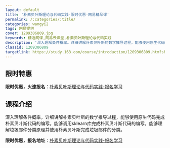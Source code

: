 ```yaml
---
layout: default
title: '朴素贝叶斯理论与代码实践-限时优惠-网易精品课'
permalink: /:categories/:title/
categories: wangyi2
tags: 网易提供
cover: 1209306809.jpg
keywords: 精选网课,网易云课堂,朴素贝叶斯理论与代码实践
description: '深入理解条件概率。详细讲解朴素贝叶斯的数学推导过程，能够使用原生代码完成朴素贝叶斯代码的编写。能够调用sklearn库完'
classid: 1209306809
targetlink: https://study.163.com/course/introduction/1209306809.htm?share=1&shareId=1025206652&utm_campaign=share&utm_medium=iphoneShare&utm_source=&utm_u=1025206652
---
```


## 限时特惠

**限时优惠，火速报名**：[朴素贝叶斯理论与代码实践-报名学习](https://study.163.com/course/introduction/1209306809.htm?share=1&shareId=1025206652&utm_campaign=share&utm_medium=iphoneShare&utm_source=&utm_u=1025206652)

## 课程介绍

深入理解条件概率。详细讲解朴素贝叶斯的数学推导过程，能够使用原生代码完成朴素贝叶斯代码的编写。能够调用sklearn库完成朴素贝叶斯代码的编写。能够理解垃圾邮件分类原理并使用朴素贝叶斯完成垃圾邮件的分类。

**限时优惠，报名地址**：[朴素贝叶斯理论与代码实践-报名学习](https://study.163.com/course/introduction/1209306809.htm?share=1&shareId=1025206652&utm_campaign=share&utm_medium=iphoneShare&utm_source=&utm_u=1025206652)

